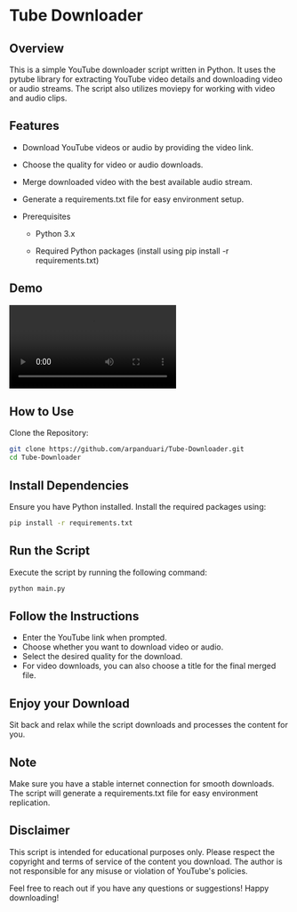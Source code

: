 # Tube Downloader

## Overview

This is a simple YouTube downloader script written in Python. It uses the pytube library for extracting YouTube video details and downloading video or audio streams. The script also utilizes moviepy for working with video and audio clips.

## Features

- Download YouTube videos or audio by providing the video link.
- Choose the quality for video or audio downloads.
- Merge downloaded video with the best available audio stream.
- Generate a requirements.txt file for easy environment setup.
- Prerequisites

  - Python 3.x

  - Required Python packages (install using pip install -r requirements.txt)

## Demo

![Demo](tube_downloader_demo.mp4)

## How to Use

Clone the Repository:

```bash
git clone https://github.com/arpanduari/Tube-Downloader.git
cd Tube-Downloader
```

## Install Dependencies

Ensure you have Python installed. Install the required packages using:

```bash
pip install -r requirements.txt
```

## Run the Script

Execute the script by running the following command:

```bash
python main.py
```

## Follow the Instructions

- Enter the YouTube link when prompted.
- Choose whether you want to download video or audio.
- Select the desired quality for the download.
- For video downloads, you can also choose a title for the final merged file.

## Enjoy your Download

Sit back and relax while the script downloads and processes the content for you.

## Note

Make sure you have a stable internet connection for smooth downloads.
The script will generate a requirements.txt file for easy environment replication.

## Disclaimer

This script is intended for educational purposes only. Please respect the copyright and terms of service of the content you download. The author is not responsible for any misuse or violation of YouTube's policies.

Feel free to reach out if you have any questions or suggestions! Happy downloading!
